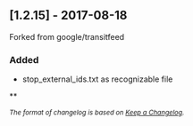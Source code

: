 ## [1.2.15] - 2017-08-18
Forked from google/transitfeed
### Added
- stop_external_ids.txt as recognizable file

**

<sub>*The format of changelog is based on [Keep a Changelog](http://keepachangelog.com/).*</sub>
